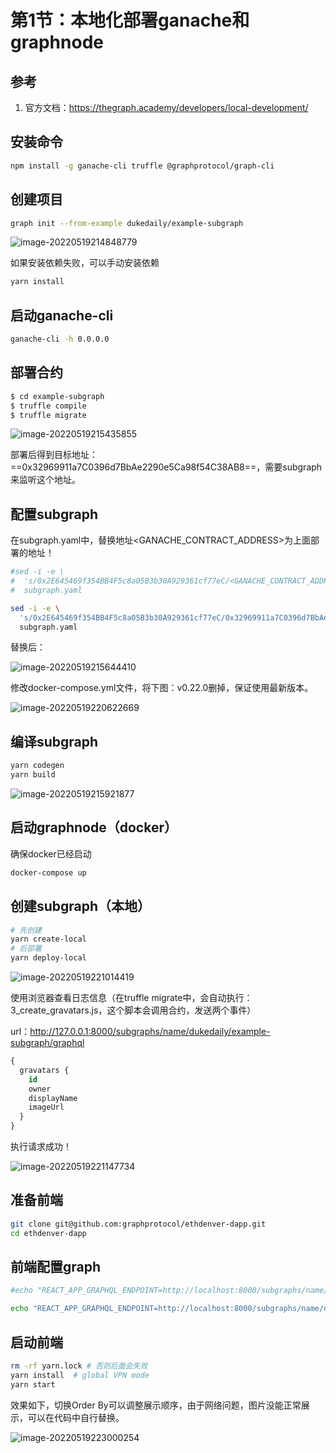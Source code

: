 # 第1节：本地化部署ganache和graphnode



## 参考

1. 官方文档：https://thegraph.academy/developers/local-development/

## 安装命令

```sh
npm install -g ganache-cli truffle @graphprotocol/graph-cli


```

## 创建项目

```sh
graph init --from-example dukedaily/example-subgraph
```

![image-20220519214848779](assets/image-20220519214848779.png)

如果安装依赖失败，可以手动安装依赖

```sh
yarn install
```

## 启动ganache-cli

```sh
ganache-cli -h 0.0.0.0
```

## 部署合约

```sh
$ cd example-subgraph
$ truffle compile
$ truffle migrate
```

![image-20220519215435855](assets/image-20220519215435855.png)

部署后得到目标地址：==0x32969911a7C0396d7BbAe2290e5Ca98f54C38AB8==，需要subgraph来监听这个地址。

## 配置subgraph

在subgraph.yaml中，替换地址<GANACHE_CONTRACT_ADDRESS>为上面部署的地址！

```sh
#sed -i -e \
#  's/0x2E645469f354BB4F5c8a05B3b30A929361cf77eC/<GANACHE_CONTRACT_ADDRESS>/g' \
#  subgraph.yaml

sed -i -e \
  's/0x2E645469f354BB4F5c8a05B3b30A929361cf77eC/0x32969911a7C0396d7BbAe2290e5Ca98f54C38AB8/g' \
  subgraph.yaml
```

替换后：

![image-20220519215644410](assets/image-20220519215644410.png)

修改docker-compose.yml文件，将下图：v0.22.0删掉，保证使用最新版本。

![image-20220519220622669](assets/image-20220519220622669.png)

## 编译subgraph

```sh
yarn codegen
yarn build
```

![image-20220519215921877](assets/image-20220519215921877.png)

## 启动graphnode（docker）

确保docker已经启动

```sh
docker-compose up
```

## 创建subgraph（本地）

```sh
# 先创建
yarn create-local
# 后部署
yarn deploy-local
```

![image-20220519221014419](assets/image-20220519221014419.png)

使用浏览器查看日志信息（在truffle migrate中，会自动执行：3_create_gravatars.js，这个脚本会调用合约，发送两个事件）

url：http://127.0.0.1:8000/subgraphs/name/dukedaily/example-subgraph/graphql

```sql
{
  gravatars {
    id
    owner
    displayName
    imageUrl
  }
}
```

执行请求成功！

![image-20220519221147734](assets/image-20220519221147734.png)

## 准备前端

```sh
git clone git@github.com:graphprotocol/ethdenver-dapp.git
cd ethdenver-dapp
```

## 前端配置graph

```sh
#echo "REACT_APP_GRAPHQL_ENDPOINT=http://localhost:8000/subgraphs/name/<GITHUB_USERNAME>/example-subgraph" > .env

echo "REACT_APP_GRAPHQL_ENDPOINT=http://localhost:8000/subgraphs/name/dukedaily/example-subgraph" > .env
```

## 启动前端

```sh
rm -rf yarn.lock # 否则后面会失败
yarn install  # global VPN mode
yarn start
```

效果如下，切换Order By可以调整展示顺序，由于网络问题，图片没能正常展示，可以在代码中自行替换。

![image-20220519223000254](assets/image-20220519223000254.png)
